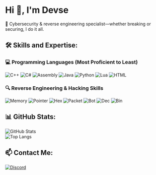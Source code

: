 # Hi 👋, I'm Devse  
🚀 Cybersecurity & reverse engineering specialist—whether breaking or securing, I do it all. 

## 🛠 Skills and Expertise:
### 💻 Programming Languages (Most Proficient to Least)
![C++](https://img.shields.io/badge/C++-00599C?style=for-the-badge&logo=cplusplus&logoColor=white)
![C#](https://img.shields.io/badge/C%23-239120?style=for-the-badge&logo=csharp&logoColor=white)
![Assembly](https://img.shields.io/badge/Assembly-525252?style=for-the-badge&logo=assemblyscript&logoColor=white)
![Java](https://img.shields.io/badge/Java-ED8B00?style=for-the-badge&logo=openjdk&logoColor=white)
![Python](https://img.shields.io/badge/Python-3776AB?style=for-the-badge&logo=python&logoColor=white)
![Lua](https://img.shields.io/badge/Lua-2C2D72?style=for-the-badge&logo=lua&logoColor=white)
![HTML](https://img.shields.io/badge/HTML5-E34F26?style=for-the-badge&logo=html5&logoColor=white)

### 🔍 Reverse Engineering & Hacking Skills
![Memory](https://img.shields.io/badge/Memory-ff0000?style=for-the-badge)
![Pointer](https://img.shields.io/badge/Pointer-ff6600?style=for-the-badge)
![Hex](https://img.shields.io/badge/Hex-ffcc00?style=for-the-badge)
![Packet](https://img.shields.io/badge/Packet-339933?style=for-the-badge)
![Bot](https://img.shields.io/badge/Bot-00ccff?style=for-the-badge)
![Dec](https://img.shields.io/badge/Dec-6600ff?style=for-the-badge)
![Bin](https://img.shields.io/badge/Bin-9933ff?style=for-the-badge)


## 📊 GitHub Stats:  
![GitHub Stats](https://github-readme-stats.vercel.app/api?username=Unknowre&show_icons=true&theme=radical)  
![Top Langs](https://github-readme-stats.vercel.app/api/top-langs/?username=Unknowre&layout=compact&theme=radical)  

## 📫 Contact Me:  
[![Discord](https://img.shields.io/badge/Discord-.editer-blue?style=for-the-badge&logo=discord)](https://discord.com/)  
